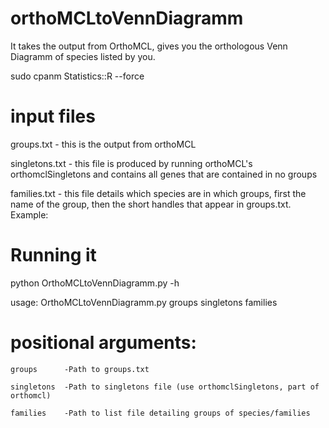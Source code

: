 # orthoMCLtoVennDiagramm

It takes the output from OrthoMCL, gives you the orthologous Venn Diagramm of species listed by you.

sudo cpanm Statistics::R --force

# input files

groups.txt - this is the output from orthoMCL

singletons.txt - this file is produced by running orthoMCL's orthomclSingletons and contains all genes that are contained in no groups

families.txt - this file details which species are in which groups, first the name of the group, then the short handles that appear in groups.txt. Example:

# Running it

python OrthoMCLtoVennDiagramm.py -h

usage: OrthoMCLtoVennDiagramm.py groups singletons families 

# positional arguments:
    groups      -Path to groups.txt
    
    singletons  -Path to singletons file (use orthomclSingletons, part of
    orthomcl)
    
    families    -Path to list file detailing groups of species/families
   
